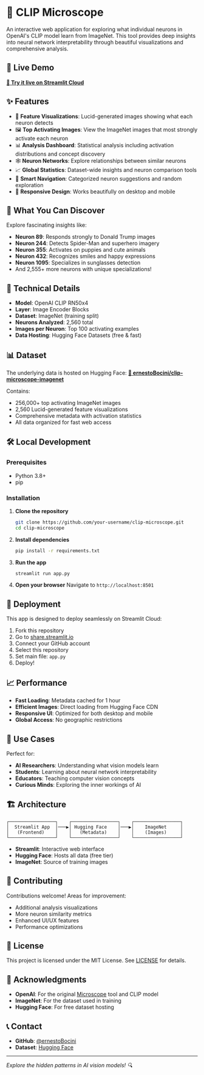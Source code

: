 # 🔬 CLIP Microscope

An interactive web application for exploring what individual neurons in OpenAI's CLIP model learn from ImageNet. This tool provides deep insights into neural network interpretability through beautiful visualizations and comprehensive analysis.

## 🚀 Live Demo

**[🔗 Try it live on Streamlit Cloud](https://your-app-url-here.streamlit.app)**

## ✨ Features

- 🎨 **Feature Visualizations**: Lucid-generated images showing what each neuron detects
- 🖼️ **Top Activating Images**: View the ImageNet images that most strongly activate each neuron
- 📊 **Analysis Dashboard**: Statistical analysis including activation distributions and concept discovery
- 🕸️ **Neuron Networks**: Explore relationships between similar neurons
- 📈 **Global Statistics**: Dataset-wide insights and neuron comparison tools
- 🎯 **Smart Navigation**: Categorized neuron suggestions and random exploration
- 📱 **Responsive Design**: Works beautifully on desktop and mobile

## 🧠 What You Can Discover

Explore fascinating insights like:
- **Neuron 89**: Responds strongly to Donald Trump images
- **Neuron 244**: Detects Spider-Man and superhero imagery  
- **Neuron 355**: Activates on puppies and cute animals
- **Neuron 432**: Recognizes smiles and happy expressions
- **Neuron 1095**: Specializes in sunglasses detection
- And 2,555+ more neurons with unique specializations!

## 🔬 Technical Details

- **Model**: OpenAI CLIP RN50x4
- **Layer**: Image Encoder Blocks
- **Dataset**: ImageNet (training split)
- **Neurons Analyzed**: 2,560 total
- **Images per Neuron**: Top 100 activating examples
- **Data Hosting**: Hugging Face Datasets (free & fast)

## 📊 Dataset

The underlying data is hosted on Hugging Face:
**[📁 ernestoBocini/clip-microscope-imagenet](https://huggingface.co/datasets/ernestoBocini/clip-microscope-imagenet)**

Contains:
- 256,000+ top activating ImageNet images
- 2,560 Lucid-generated feature visualizations
- Comprehensive metadata with activation statistics
- All data organized for fast web access

## 🛠️ Local Development

### Prerequisites
- Python 3.8+
- pip

### Installation

1. **Clone the repository**
   ```bash
   git clone https://github.com/your-username/clip-microscope.git
   cd clip-microscope
   ```

2. **Install dependencies**
   ```bash
   pip install -r requirements.txt
   ```

3. **Run the app**
   ```bash
   streamlit run app.py
   ```

4. **Open your browser**
   Navigate to `http://localhost:8501`

## 🚀 Deployment

This app is designed to deploy seamlessly on Streamlit Cloud:

1. Fork this repository
2. Go to [share.streamlit.io](https://share.streamlit.io)
3. Connect your GitHub account
4. Select this repository
5. Set main file: `app.py`
6. Deploy!

## 📈 Performance

- **Fast Loading**: Metadata cached for 1 hour
- **Efficient Images**: Direct loading from Hugging Face CDN
- **Responsive UI**: Optimized for both desktop and mobile
- **Global Access**: No geographic restrictions

## 🎯 Use Cases

Perfect for:
- **AI Researchers**: Understanding what vision models learn
- **Students**: Learning about neural network interpretability
- **Educators**: Teaching computer vision concepts
- **Curious Minds**: Exploring the inner workings of AI

## 🏗️ Architecture

```
┌─────────────────┐    ┌─────────────────┐    ┌─────────────────┐
│  Streamlit App  │───▶│ Hugging Face    │───▶│    ImageNet     │
│   (Frontend)    │    │   (Metadata)    │    │    (Images)     │
└─────────────────┘    └─────────────────┘    └─────────────────┘
```

- **Streamlit**: Interactive web interface
- **Hugging Face**: Hosts all data (free tier)
- **ImageNet**: Source of training images

## 🤝 Contributing

Contributions welcome! Areas for improvement:
- Additional analysis visualizations
- More neuron similarity metrics
- Enhanced UI/UX features
- Performance optimizations

## 📄 License

This project is licensed under the MIT License. See [LICENSE](LICENSE) for details.

## 🙏 Acknowledgments

- **OpenAI**: For the original [Microscope](https://microscope.openai.com) tool and CLIP model
- **ImageNet**: For the dataset used in training
- **Hugging Face**: For free dataset hosting

## 📞 Contact

- **GitHub**: [@ernestoBocini](https://github.com/ernestoBocini)
- **Dataset**: [Hugging Face](https://huggingface.co/datasets/ernestoBocini/clip-microscope-imagenet)

---

*Explore the hidden patterns in AI vision models! 🔍*
